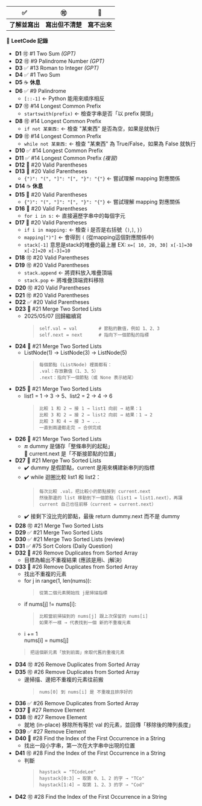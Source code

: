 ✅ | 🉑 | 🚫
--- | --- | --- 
**了解並寫出** | **寫出但不清楚** | **寫不出來**

📌 **LeetCode 記錄**
- **D1** 🉑  #1  Two Sum *(GPT)*
- **D2** 🉑  #9  Palindrome Number *(GPT)*
- **D3** ✅  #13 Roman to Integer *(GPT)*
- **D4** ✅  #1  Two Sum  
- **D5** ☕ **休息**
- **D6** ✅  #9  Palindrome  
  - `[::-1]` ← Python 能用來順序相反
- **D7** 🉑  #14 Longest Common Prefix  
  - `startswith(prefix)` ← 檢查字串是否「以 prefix 開頭」
- **D8** 🉑  #14 Longest Common Prefix  
  - `if not 某東西:` ← 檢查 "某東西" 是否為空，如果是就執行
- **D9** 🉑  #14 Longest Common Prefix  
  - `while not 某東西:` ← 檢查 "某東西" 為 True/False，如果為 False 就執行
- **D10** ✅  #14 Longest Common Prefix
- **D11** ✅  #14 Longest Common Prefix *(複習)*
- **D12** 🚫  #20 Valid Parentheses  
- **D13** 🚫  #20 Valid Parentheses  
  - `{")": "(", "]": "[", "}": "{"}` ← 嘗試理解 mapping 對應關係
- **D14** ☕ **休息**
- **D15** 🚫  #20 Valid Parentheses
  - `{")": "(", "]": "[", "}": "{"}` ← 嘗試理解 mapping 對應關係
- **D16** 🚫  #20 Valid Parentheses
  - `for i in s:` ← 直接遍歷字串中的每個字元
- **D17** 🚫  #20 Valid Parentheses
  - `if i in mapping:` ← 檢查 i 是否是右括號（`)`,`]`, `}`）
  - `mapping[")"]`  ← 會得到 `(`  (從mapping這個對應關係中)
  - `stack[-1]` 意思是stack的堆疊的最上層 EX: `x=[ 10, 20, 30] x[-1]=30 x[-2]=20 x[-3]=10`
- **D18** 🉑  #20 Valid Parentheses
- **D19** 🉑  #20 Valid Parentheses
   - `stack.append`  ← 將資料放入堆疊頂端
   - `stack.pop`     ← 將堆疊頂端資料移除
- **D20** 🉑  #20 Valid Parentheses
- **D21** 🉑  #20 Valid Parentheses
- **D22** ✅  #20 Valid Parentheses
- **D23** 🚫  #21 Merge Two Sorted Lists
  - 2025/05/07 回歸繼續寫<br>
    > `self.val = val        # 節點的數值，例如 1、2、3`<br>
    > `self.next = next      # 指向下一個節點的指標`
- **D24** 🚫  #21 Merge Two Sorted Lists
  - ListNode(1) -> ListNode(3) -> ListNode(5) <br>
    > `每個節點 (ListNode) 裡面都有：`<br>
    > `.val：存放數值（1、3、5）`<br>
    > `.next：指向下一個節點（或 None 表示結尾）`
- **D25** 🚫  #21 Merge Two Sorted Lists
  - list1 = 1 -> 3 -> 5、list2 = 2 -> 4 -> 6<br>
    > `比較 1 和 2 → 接 1 → list1 向前 → 結果：1`<br>
    > `比較 3 和 2 → 接 2 → list2 向前 → 結果：1 → 2`<br>
    > `比較 3 和 4 → 接 3 → ...`<br>
    > `一直到兩邊都走完 → 合併完成`
- **D26** 🚫  #21 Merge Two Sorted Lists
  - 🔚 dummy 是儲存「整條串列的起點」<br>
    🔧 current.next 是「不斷接節點的位置」
- **D27** 🚫  #21 Merge Two Sorted Lists
  - ✔️ dummy 是假節點，current 是用來構建新串列的指標<br>
  - ✔️ while 迴圈比較 list1 和 list2：<br>
    > `每次比較 .val，把比較小的節點接到 current.next`<br>
    > `然後那邊的 list 移動到下一個節點（list1 = list1.next），再讓 current 自己也往前移（current = current.next）`<br>
  - ✔️ 接剩下沒比完的節點，最後 return dummy.next 而不是 dummy
- **D28** 🉑  #21 Merge Two Sorted Lists
- **D29** ✅  #21 Merge Two Sorted Lists
- **D30** ✅  #21 Merge Two Sorted Lists (review)
- **D31** ✅  #75 Sort Colors (Daily Question)
- **D32** 🚫  #26 Remove Duplicates from Sorted Array
  - 目標為輸出不重複結果 (應該是用i、j解決)<br>
- **D33** 🚫  #26 Remove Duplicates from Sorted Array
  - 找出不重複的元素<br>
  - for j in range(1, len(nums)):<br>
    > `從第二個元素開始找 j是掃描指標`<br>
  - if nums[j] != nums[i]:<br>
    > `比較當前掃描到的 nums[j] 跟上次保留的 nums[i]`<br>
    > `如果不一樣 → 代表找到一個 新的不重複元素`<br>
  -  i += 1<br>
     nums[i] = nums[j]<br>
    > `把這個新元素「放到前面」來取代舊的重複元素`<br>
- **D34** 🉑  #26 Remove Duplicates from Sorted Array
- **D35** 🉑  #26 Remove Duplicates from Sorted Array
  - 邊掃描、邊把不重複的元素往前搬<br>
      > `nums[0] 到 nums[i] 是 不重複且排序好的`<br>
- **D36** ✅  #26 Remove Duplicates from Sorted Array
- **D37** 🚫  #27 Remove Element
- **D38** 🉑  #27 Remove Element
  - 就地 (in-place) 移除所有等於 val 的元素，並回傳「移除後的陣列長度」<br>
- **D39** ✅  #27 Remove Element
- **D40** 🚫  #28 Find the Index of the First Occurrence in a String
  - 找出一段小字串，第一次在大字串中出現的位置<br>
- **D41** 🉑  #28 Find the Index of the First Occurrence in a String
  - 判斷<br>
      > `haystack = "TCodeLee"`<br>
      > `haystack[0:3] → 取第 0、1、2 的字 → "TCo"`<br>
      > `haystack[1:4] → 取第 1、2、3 的字 → "Cod"`<br>
- **D42** 🉑  #28 Find the Index of the First Occurrence in a String
